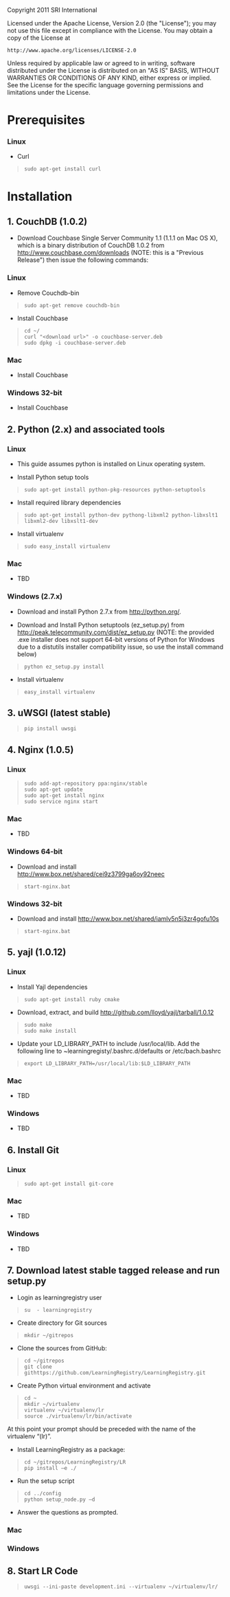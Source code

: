 Copyright 2011 SRI International

Licensed under the Apache License, Version 2.0 (the "License");
you may not use this file except in compliance with the License.
You may obtain a copy of the License at

    http://www.apache.org/licenses/LICENSE-2.0

Unless required by applicable law or agreed to in writing, software
distributed under the License is distributed on an "AS IS" BASIS,
WITHOUT WARRANTIES OR CONDITIONS OF ANY KIND, either express or implied.
See the License for the specific language governing permissions and
limitations under the License.

# Prerequisites

### Linux

* Curl

>     sudo apt-get install curl

# Installation

## 1. CouchDB (1.0.2)

* Download Couchbase Single Server Community 1.1 (1.1.1 on Mac OS X), which is a binary distribution of CouchDB 1.0.2 from http://www.couchbase.com/downloads (NOTE: this is a "Previous Release") then issue the following commands:

### Linux

* Remove Couchdb-bin

>     sudo apt-get remove couchdb-bin

* Install Couchbase

>     cd ~/
>     curl "<download url>" -o couchbase-server.deb
>     sudo dpkg -i couchbase-server.deb

### Mac

* Install Couchbase

### Windows 32-bit

* Install Couchbase

## 2. Python (2.x) and associated tools

### Linux

* This guide assumes python is installed on Linux operating system.

* Install Python setup tools

>     sudo apt-get install python-pkg-resources python-setuptools

* Install required library dependencies

>     sudo apt-get install python-dev pythong-libxml2 python-libxslt1 libxml2-dev libxslt1-dev

* Install virtualenv

>     sudo easy_install virtualenv

### Mac

* TBD

### Windows (2.7.x)

* Download and install Python 2.7.x from http://python.org/.

* Download and Install Python setuptools (ez_setup.py) from http://peak.telecommunity.com/dist/ez_setup.py (NOTE: the provided .exe installer does not support 64-bit versions of Python for Windows due to a distutils installer compatibility issue, so use the install command below)

>     python ez_setup.py install

* Install virtualenv

>     easy_install virtualenv

## 3. uWSGI (latest stable)

>     pip install uwsgi

## 4. Nginx (1.0.5)

### Linux

>     sudo add-apt-repository ppa:nginx/stable
>     sudo apt-get update
>     sudo apt-get install nginx
>     sudo service nginx start

### Mac

* TBD

### Windows 64-bit

* Download and install http://www.box.net/shared/cei9z3799ga6oy92neec

>     start-nginx.bat

### Windows 32-bit

* Download and install http://www.box.net/shared/iamlv5n5i3zr4gofu10s

>     start-nginx.bat

## 5. yajl (1.0.12)

### Linux

* Install Yajl dependencies

>     sudo apt-get install ruby cmake

* Download, extract, and build http://github.com/lloyd/yajl/tarball/1.0.12

>     sudo make
>     sudo make install

* Update your LD_LIBRARY_PATH to include /usr/local/lib. Add the following line to ~learningregisty/.bashrc.d/defaults or /etc/bach.bashrc

>     export LD_LIBRARY_PATH=/usr/local/lib:$LD_LIBRARY_PATH

### Mac

* TBD

### Windows

* TBD

## 6. Install Git

### Linux

>     sudo apt-get install git-core

### Mac

* TBD

### Windows

* TBD

## 7. Download latest stable tagged release and run setup.py

* Login as learningregistry user

>     su  - learningregistry

* Create directory for Git sources

>     mkdir ~/gitrepos

* Clone the sources from GitHub:

>     cd ~/gitrepos
>     git clone githttps://github.com/LearningRegistry/LearningRegistry.git

* Create Python virtual environment and activate

>     cd ~
>     mkdir ~/virtualenv
>     virtualenv ~/virtualenv/lr
>     source ./virtualenv/lr/bin/activate

At this point your prompt should be preceded with the name of the virtualenv “(lr)”.

* Install LearningRegistry as a package:

>     cd ~/gitrepos/LearningRegistry/LR
>     pip install –e ./

* Run the setup script

>     cd ../config
>     python setup_node.py –d

* Answer the questions as prompted.

### Mac

### Windows

## 8. Start LR Code

>     uwsgi --ini-paste development.ini --virtualenv ~/virtualenv/lr/